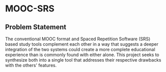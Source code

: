 # MOOC-SRS

## Problem Statement

The conventional MOOC format and Spaced Repetition Software (SRS) based study tools complement each other in a way that suggests a deeper integration of the two systems could create a more complete educational experience than is commonly found with either alone. This project seeks to synthesize both into a single tool that addresses their respective drawbacks with the others' features.
